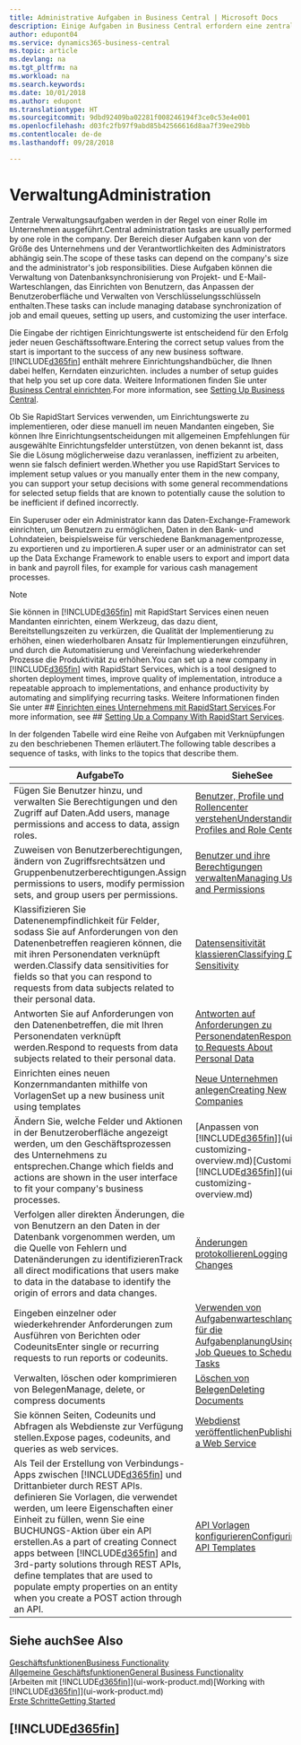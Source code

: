 ```yaml
---
title: Administrative Aufgaben in Business Central | Microsoft Docs
description: Einige Aufgaben in Business Central erfordern eine zentrale Administration und Einrichtung. Erfahren, welche das sind und was zu tun ist.
author: edupont04
ms.service: dynamics365-business-central
ms.topic: article
ms.devlang: na
ms.tgt_pltfrm: na
ms.workload: na
ms.search.keywords: 
ms.date: 10/01/2018
ms.author: edupont
ms.translationtype: HT
ms.sourcegitcommit: 9dbd92409ba02281f008246194f3ce0c53e4e001
ms.openlocfilehash: d03fc2fb97f9abd85b42566616d8aa7f39ee29bb
ms.contentlocale: de-de
ms.lasthandoff: 09/28/2018

---
```

# <a name="administration"></a><span data-ttu-id="fd5c1-104">Verwaltung</span><span class="sxs-lookup"><span data-stu-id="fd5c1-104">Administration</span></span>
<span data-ttu-id="fd5c1-105">Zentrale Verwaltungsaufgaben werden in der Regel von einer Rolle im Unternehmen ausgeführt.</span><span class="sxs-lookup"><span data-stu-id="fd5c1-105">Central administration tasks are usually performed by one role in the company.</span></span> <span data-ttu-id="fd5c1-106">Der Bereich dieser Aufgaben kann von der Größe des Unternehmens und der Verantwortlichkeiten des Administrators abhängig sein.</span><span class="sxs-lookup"><span data-stu-id="fd5c1-106">The scope of these tasks can depend on the company's size and the administrator's job responsibilities.</span></span> <span data-ttu-id="fd5c1-107">Diese Aufgaben können die Verwaltung von Datenbanksynchronisierung von Projekt- und E-Mail-Warteschlangen, das Einrichten von Benutzern, das Anpassen der Benutzeroberfläche und Verwalten von Verschlüsselungsschlüsseln enthalten.</span><span class="sxs-lookup"><span data-stu-id="fd5c1-107">These tasks can include managing database synchronization of job and email queues, setting up users, and customizing the user interface.</span></span>  

<span data-ttu-id="fd5c1-108">Die Eingabe der richtigen Einrichtungswerte ist entscheidend für den Erfolg jeder neuen Geschäftssoftware.</span><span class="sxs-lookup"><span data-stu-id="fd5c1-108">Entering the correct setup values from the start is important to the success of any new business software.</span></span> [!INCLUDE[d365fin](includes/d365fin_md.md)] <span data-ttu-id="fd5c1-109">enthält mehrere Einrichtungshandbücher, die Ihnen dabei helfen, Kerndaten einzurichten.</span><span class="sxs-lookup"><span data-stu-id="fd5c1-109"> includes a number of setup guides that help you set up core data.</span></span> <span data-ttu-id="fd5c1-110">Weitere Informationen finden Sie unter [Business Central einrichten](setup.md).</span><span class="sxs-lookup"><span data-stu-id="fd5c1-110">For more information, see [Setting Up Business Central](setup.md).</span></span>

<span data-ttu-id="fd5c1-111">Ob Sie RapidStart Services verwenden, um Einrichtungswerte zu implementieren, oder diese manuell im neuen Mandanten eingeben, Sie können Ihre Einrichtungsentscheidungen mit allgemeinen Empfehlungen für ausgewählte Einrichtungsfelder unterstützen, von denen bekannt ist, dass Sie die Lösung möglicherweise dazu veranlassen, ineffizient zu arbeiten, wenn sie falsch definiert werden.</span><span class="sxs-lookup"><span data-stu-id="fd5c1-111">Whether you use RapidStart Services to implement setup values or you manually enter them in the new company, you can support your setup decisions with some general recommendations for selected setup fields that are known to potentially cause the solution to be inefficient if defined incorrectly.</span></span>  

<span data-ttu-id="fd5c1-112">Ein Superuser oder ein Administrator kann das Daten-Exchange-Framework einrichten, um Benutzern zu ermöglichen, Daten in den Bank- und Lohndateien, beispielsweise für verschiedene Bankmanagementprozesse, zu exportieren und zu importieren.</span><span class="sxs-lookup"><span data-stu-id="fd5c1-112">A super user or an administrator can set up the Data Exchange Framework to enable users to export and import data in bank and payroll files, for example for various cash management processes.</span></span>

> [!NOTE]
> <span data-ttu-id="fd5c1-113">Sie können in [!INCLUDE[d365fin](includes/d365fin_md.md)] mit RapidStart Services einen neuen Mandanten einrichten, einem Werkzeug, das dazu dient, Bereitstellungszeiten zu verkürzen, die Qualität der Implementierung zu erhöhen, einen wiederholbaren Ansatz für Implementierungen einzuführen, und durch die Automatisierung und Vereinfachung wiederkehrender Prozesse die Produktivität zu erhöhen.</span><span class="sxs-lookup"><span data-stu-id="fd5c1-113">You can set up a new company in [!INCLUDE[d365fin](includes/d365fin_md.md)] with RapidStart Services, which is a tool designed to shorten deployment times, improve quality of implementation, introduce a repeatable approach to implementations, and enhance productivity by automating and simplifying recurring tasks.</span></span> <span data-ttu-id="fd5c1-114">Weitere Informationen finden Sie unter ## [Einrichten eines Unternehmens mit RapidStart Services](admin-set-up-a-company-with-rapidstart.md).</span><span class="sxs-lookup"><span data-stu-id="fd5c1-114">For more information, see ## [Setting Up a Company With RapidStart Services](admin-set-up-a-company-with-rapidstart.md).</span></span>

<span data-ttu-id="fd5c1-115">In der folgenden Tabelle wird eine Reihe von Aufgaben mit Verknüpfungen zu den beschriebenen Themen erläutert.</span><span class="sxs-lookup"><span data-stu-id="fd5c1-115">The following table describes a sequence of tasks, with links to the topics that describe them.</span></span>   

|<span data-ttu-id="fd5c1-116">**Aufgabe**</span><span class="sxs-lookup"><span data-stu-id="fd5c1-116">**To**</span></span>|<span data-ttu-id="fd5c1-117">**Siehe**</span><span class="sxs-lookup"><span data-stu-id="fd5c1-117">**See**</span></span>|  
|------------|-------------|  
|<span data-ttu-id="fd5c1-118">Fügen Sie Benutzer hinzu, und verwalten Sie Berechtigungen und den Zugriff auf Daten.</span><span class="sxs-lookup"><span data-stu-id="fd5c1-118">Add users, manage permissions and access to data, assign roles.</span></span>|[<span data-ttu-id="fd5c1-119">Benutzer, Profile und Rollencenter verstehen</span><span class="sxs-lookup"><span data-stu-id="fd5c1-119">Understanding Profiles and Role Centers</span></span>](admin-users-profiles-roles.md)|  
|<span data-ttu-id="fd5c1-120">Zuweisen von Benutzerberechtigungen, ändern von Zugriffsrechtsätzen und Gruppenbenutzerberechtigungen.</span><span class="sxs-lookup"><span data-stu-id="fd5c1-120">Assign permissions to users, modify permission sets, and group users per permissions.</span></span>|[<span data-ttu-id="fd5c1-121">Benutzer und ihre Berechtigungen verwalten</span><span class="sxs-lookup"><span data-stu-id="fd5c1-121">Managing Users and Permissions</span></span>](ui-how-users-permissions.md)|
|<span data-ttu-id="fd5c1-122">Klassifizieren Sie Datenenempfindlichkeit für Felder, sodass Sie auf Anforderungen von den Datenenbetreffen reagieren können, die mit ihren Personendaten verknüpft werden.</span><span class="sxs-lookup"><span data-stu-id="fd5c1-122">Classify data sensitivities for fields so that you can respond to requests from data subjects related to their personal data.</span></span>|[<span data-ttu-id="fd5c1-123">Datensensitivität klassieren</span><span class="sxs-lookup"><span data-stu-id="fd5c1-123">Classifying Data Sensitivity</span></span>](admin-classifying-data-sensitivity.md)|
|<span data-ttu-id="fd5c1-124">Antworten Sie auf Anforderungen von den Datenenbetreffen, die mit Ihren Personendaten verknüpft werden.</span><span class="sxs-lookup"><span data-stu-id="fd5c1-124">Respond to requests from data subjects related to their personal data.</span></span>|[<span data-ttu-id="fd5c1-125">Antworten auf Anforderungen zu Personendaten</span><span class="sxs-lookup"><span data-stu-id="fd5c1-125">Responding to Requests About Personal Data</span></span>](admin-responding-to-requests-about-personal-data.md)|
|<span data-ttu-id="fd5c1-126">Einrichten eines neuen Konzernmandanten mithilfe von Vorlagen</span><span class="sxs-lookup"><span data-stu-id="fd5c1-126">Set up a new business unit using templates</span></span>|[<span data-ttu-id="fd5c1-127">Neue Unternehmen anlegen</span><span class="sxs-lookup"><span data-stu-id="fd5c1-127">Creating New Companies</span></span>](about-new-company.md)|
|<span data-ttu-id="fd5c1-128">Ändern Sie, welche Felder und Aktionen in der Benutzeroberfläche angezeigt werden, um den Geschäftsprozessen des Unternehmens zu entsprechen.</span><span class="sxs-lookup"><span data-stu-id="fd5c1-128">Change which fields and actions are shown in the user interface to fit your company's business processes.</span></span> |<span data-ttu-id="fd5c1-129">[Anpassen von [!INCLUDE[d365fin](includes/d365fin_md.md)]](ui-customizing-overview.md)</span><span class="sxs-lookup"><span data-stu-id="fd5c1-129">[Customizing [!INCLUDE[d365fin](includes/d365fin_md.md)]](ui-customizing-overview.md)</span></span> |
|<span data-ttu-id="fd5c1-130">Verfolgen aller direkten Änderungen, die von Benutzern an den Daten in der Datenbank vorgenommen werden, um die Quelle von Fehlern und Datenänderungen zu identifizieren</span><span class="sxs-lookup"><span data-stu-id="fd5c1-130">Track all direct modifications that users make to data in the database to identify the origin of errors and data changes.</span></span>|[<span data-ttu-id="fd5c1-131">Änderungen protokollieren</span><span class="sxs-lookup"><span data-stu-id="fd5c1-131">Logging Changes</span></span>](across-log-changes.md)|  
|<span data-ttu-id="fd5c1-132">Eingeben einzelner oder wiederkehrender Anforderungen zum Ausführen von Berichten oder Codeunits</span><span class="sxs-lookup"><span data-stu-id="fd5c1-132">Enter single or recurring requests to run reports or codeunits.</span></span>|[<span data-ttu-id="fd5c1-133">Verwenden von Aufgabenwarteschlangen für die Aufgabenplanung</span><span class="sxs-lookup"><span data-stu-id="fd5c1-133">Using Job Queues to Schedule Tasks</span></span>](admin-job-queues-schedule-tasks.md)|  
|<span data-ttu-id="fd5c1-134">Verwalten, löschen oder komprimieren von Belegen</span><span class="sxs-lookup"><span data-stu-id="fd5c1-134">Manage, delete, or compress documents</span></span>|[<span data-ttu-id="fd5c1-135">Löschen von Belegen</span><span class="sxs-lookup"><span data-stu-id="fd5c1-135">Deleting Documents</span></span>](admin-manage-documents.md)|  
|<span data-ttu-id="fd5c1-136">Sie können Seiten, Codeunits und Abfragen als Webdienste zur Verfügung stellen.</span><span class="sxs-lookup"><span data-stu-id="fd5c1-136">Expose pages, codeunits, and queries as web services.</span></span>|[<span data-ttu-id="fd5c1-137">Webdienst veröffentlichen</span><span class="sxs-lookup"><span data-stu-id="fd5c1-137">Publishing a Web Service</span></span>](across-how-publish-web-service.md)|
|<span data-ttu-id="fd5c1-138">Als Teil der Erstellung von Verbindungs-Apps zwischen [!INCLUDE[d365fin](includes/d365fin_md.md)] und Drittanbieter durch REST APIs. definieren Sie Vorlagen, die verwendet werden, um leere Eigenschaften einer Einheit zu füllen, wenn Sie eine BUCHUNGS-Aktion über ein API erstellen.</span><span class="sxs-lookup"><span data-stu-id="fd5c1-138">As a part of creating Connect apps between [!INCLUDE[d365fin](includes/d365fin_md.md)] and 3rd-party solutions through REST APIs, define templates that are used to populate empty properties on an entity when you create a POST action through an API.</span></span>|[<span data-ttu-id="fd5c1-139">API Vorlagen konfigurieren</span><span class="sxs-lookup"><span data-stu-id="fd5c1-139">Configuring API Templates</span></span>](admin-configuring-api-template.md)|

## <a name="see-also"></a><span data-ttu-id="fd5c1-140">Siehe auch</span><span class="sxs-lookup"><span data-stu-id="fd5c1-140">See Also</span></span>
[<span data-ttu-id="fd5c1-141">Geschäftsfunktionen</span><span class="sxs-lookup"><span data-stu-id="fd5c1-141">Business Functionality</span></span>](across-business-functionality.md)  
[<span data-ttu-id="fd5c1-142">Allgemeine Geschäftsfunktionen</span><span class="sxs-lookup"><span data-stu-id="fd5c1-142">General Business Functionality</span></span>](ui-across-business-areas.md)  
<span data-ttu-id="fd5c1-143">[Arbeiten mit [!INCLUDE[d365fin](includes/d365fin_md.md)]](ui-work-product.md)</span><span class="sxs-lookup"><span data-stu-id="fd5c1-143">[Working with [!INCLUDE[d365fin](includes/d365fin_md.md)]](ui-work-product.md)</span></span>  
[<span data-ttu-id="fd5c1-144">Erste Schritte</span><span class="sxs-lookup"><span data-stu-id="fd5c1-144">Getting Started</span></span>](product-get-started.md)    

## [!INCLUDE[d365fin](includes/free_trial_md.md)]  

